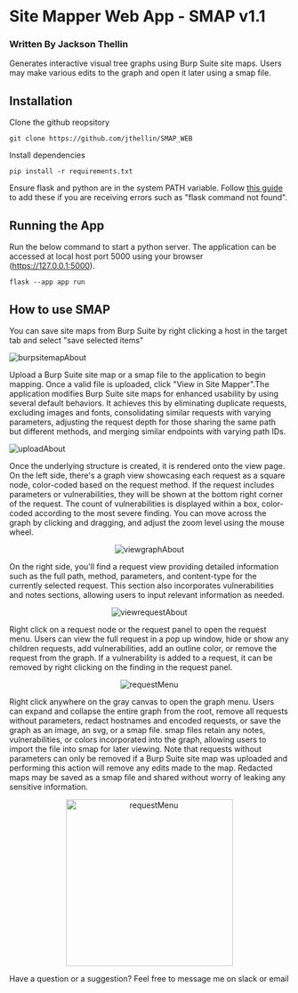 # Site Mapper Web App - SMAP v1.1
### Written By Jackson Thellin
Generates interactive visual tree graphs using Burp Suite site maps. Users may make various edits to the graph and open it later using a smap file. 

## Installation
Clone the github reopsitory
```
git clone https://github.com/jthellin/SMAP_WEB
```
Install dependencies
```
pip install -r requirements.txt
```
Ensure flask and python are in the system PATH variable. Follow [this guide](https://www.educative.io/answers/how-to-add-python-to-path-variable-in-windows) to add these if you are receiving errors such as "flask command not found".
## Running the App
Run the below command to start a python server. The application can be accessed at local host port 5000 using your browser (https://127.0.0.1:5000).
```
flask --app app run
```
## How to use SMAP
You can save site maps from Burp Suite by right clicking a host in the target tab and select "save selected items"

 ![burpsitemapAbout](https://github.com/jthellin/SMAP_WEB/assets/65736071/a4347441-a60c-474f-ab03-06d3c22e271b)

Upload a Burp Suite site map or a smap file to the application to begin mapping. Once a valid file is uploaded, click "View in Site Mapper".The application modifies Burp Suite site maps for enhanced usability by using several default behaviors. It achieves this by eliminating duplicate requests, excluding images and fonts, consolidating similar requests with varying parameters, adjusting the request depth for those sharing the same path but different methods, and merging similar endpoints with varying path IDs.

![uploadAbout](https://github.com/jthellin/SMAP_WEB/assets/65736071/6a1a682a-3546-446d-ab46-eb4bdaef0ad8)

 Once the underlying structure is created, it is rendered onto the view page. On the left side, there's a graph view showcasing each request as a square node, color-coded based on the request method. If the request includes parameters or vulnerabilities, they will be shown at the bottom right corner of the request. The count of vulnerabilities is displayed within a box, color-coded according to the most severe finding. You can move across the graph by clicking and dragging, and adjust the zoom level using the mouse wheel.

<p align="center">
<img alt="viewgraphAbout" src="https://github.com/jthellin/SMAP_WEB/assets/65736071/a7b55a6f-66f8-45bc-81e1-af4754174550">
</p>

On the right side, you'll find a request view providing detailed information such as the full path, method, parameters, and content-type for the currently selected request.
        This section also incorporates vulnerabilities and notes sections, allowing users to input relevant information as needed.

<p align="center">
 <img alt="viewrequestAbout" src="https://github.com/jthellin/SMAP_WEB/assets/65736071/6a0082c5-b845-400d-b5cb-eca42ebbbf96">
</p>

 Right click on a request node or the request panel to open the request menu. Users can view the full request in a pop up window, hide or show any children requests, add vulnerabilities, add an outline color, or remove the request from the graph. If a vulnerability is added to a request, it can be removed by right clicking on the finding in the request panel.
 
<p align="center">
 <img alt="requestMenu" src="https://github.com/jthellin/SMAP_WEB/assets/65736071/77e58879-d767-4fb4-936c-ba39119185ec">
</p>

Right click anywhere on the gray canvas to open the graph menu. Users can expand and collapse the entire graph from the root, remove all requests without parameters, redact hostnames and encoded requests, or save the graph as an image, an svg, or a smap file. smap files retain any notes, vulnerabilities, or colors incorporated into the graph, allowing users to import the file into smap for later viewing. Note that requests without parameters can only be removed if a Burp Suite site map was uploaded and performing this action will remove any edits made to the map. Redacted maps may be saved as a smap file and shared without worry of leaking any sensitive information.

<p align="center">
 <img width="300" alt="requestMenu" src="https://github.com/jthellin/SMAP_WEB/assets/65736071/46300939-1d31-4cf4-bcae-53d49d5dff5c">
</p>


Have a question or a suggestion? Feel free to message me on slack or email


